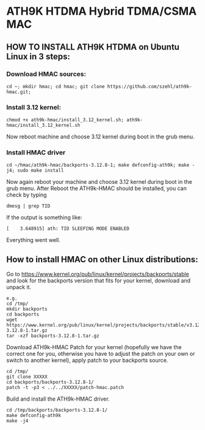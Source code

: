# ATH9K HTDMA Hybrid TDMA/CSMA MAC 

## HOW TO INSTALL ATH9K HTDMA on Ubuntu Linux in 3 steps: 
### Download HMAC sources:
```
cd ~; mkdir hmac; cd hmac; git clone https://github.com/szehl/ath9k-hmac.git; 
```
### Install 3.12 kernel:
```
chmod +x ath9k-hmac/install_3.12_kernel.sh; ath9k-hmac/install_3.12_kernel.sh
```
Now reboot machine and choose 3.12 kernel during boot in the grub menu.

### Install HMAC driver

```
cd ~/hmac/ath9k-hmac/backports-3.12.8-1; make defconfig-ath9k; make -j4; sudo make install
```
Now again reboot your machine and choose 3.12 kernel during boot in the grub menu.
After Reboot the ATH9k-HMAC should be installed, you can check by typing
```
dmesg | grep TID
```
If the output is something like:
```
[    3.648915] ath: TID SLEEPING MODE ENABLED
```
Everything went well.

## How to install HMAC on other Linux distributions:

Go to  https://www.kernel.org/pub/linux/kernel/projects/backports/stable
and look for the backports version that fits for your kernel, download and unpack  it.
```
e.g.
cd /tmp/
mkdir backports
cd backports
wget https://www.kernel.org/pub/linux/kernel/projects/backports/stable/v3.12.8/backports-3.12.8-1.tar.gz
tar -xzf backports-3.12.8-1.tar.gz
```
Download ATH9k-HMAC Patch for your kernel (hopefully we have the correct one for you, otherwise you have to adjust the patch on your own or switch to another kernel), apply patch to your backports source.
```
cd /tmp/
git clone XXXXX
cd backports/backports-3.12.8-1/
patch -t -p3 < ../../XXXXX/patch-hmac.patch
```
Build and install the ATH9k-HMAC driver.
```
cd /tmp/backports/backports-3.12.8-1/
make defconfig-ath9k
make -j4
```
